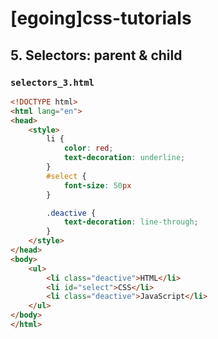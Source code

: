 # [egoing]css-tutorials

## 5. Selectors: parent & child
### `selectors_3.html`
```html
<!DOCTYPE html>
<html lang="en">
<head>
	<style>
		li {
			color: red;
			text-decoration: underline;
		}
		#select {
			font-size: 50px
		}

		.deactive {
			text-decoration: line-through;
		}
	</style>
</head>
<body>
	<ul>
		<li class="deactive">HTML</li>
		<li id="select">CSS</li>
		<li class="deactive">JavaScript</li>
	</ul>
</body>
</html>
```